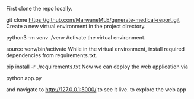 First clone the repo locally.

git clone https://github.com/MarwaneMLE/generate-medical-report.git
Create a new virtual environment in the project directory.

python3 -m venv ./venv
Activate the virtual environment.

source venv/bin/activate
While in the virtual environment, install required dependencies from requirements.txt.

pip install -r ./requirements.txt
Now we can deploy the web application via

python app.py

and navigate to http://127.0.0.1:5000/ to see it live. to explore the web app
